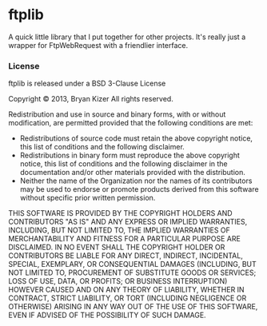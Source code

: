 # ftplib

A quick little library that I put together for other projects. It's really just a wrapper for FtpWebRequest with a friendlier interface.

### License
ftplib is released under a BSD 3-Clause License

Copyright &copy; 2013, Bryan Kizer
All rights reserved. 

Redistribution and use in source and binary forms, with or without 
modification, are permitted provided that the following conditions are 
met: 

* Redistributions of source code must retain the above copyright notice, 
  this list of conditions and the following disclaimer.
* Redistributions in binary form must reproduce the above copyright notice,
  this list of conditions and the following disclaimer in the documentation
  and/or other materials provided with the distribution.
* Neither the name of the Organization nor the names of its contributors 
  may be used to endorse or promote products derived from this software 
  without specific prior written permission. 
  
THIS SOFTWARE IS PROVIDED BY THE COPYRIGHT HOLDERS AND CONTRIBUTORS "AS 
IS" AND ANY EXPRESS OR IMPLIED WARRANTIES, INCLUDING, BUT NOT LIMITED 
TO, THE IMPLIED WARRANTIES OF MERCHANTABILITY AND FITNESS FOR A 
PARTICULAR PURPOSE ARE DISCLAIMED. IN NO EVENT SHALL THE COPYRIGHT 
HOLDER OR CONTRIBUTORS BE LIABLE FOR ANY DIRECT, INDIRECT, INCIDENTAL, 
SPECIAL, EXEMPLARY, OR CONSEQUENTIAL DAMAGES (INCLUDING, BUT NOT LIMITED 
TO, PROCUREMENT OF SUBSTITUTE GOODS OR SERVICES; LOSS OF USE, DATA, OR 
PROFITS; OR BUSINESS INTERRUPTION) HOWEVER CAUSED AND ON ANY THEORY OF 
LIABILITY, WHETHER IN CONTRACT, STRICT LIABILITY, OR TORT (INCLUDING 
NEGLIGENCE OR OTHERWISE) ARISING IN ANY WAY OUT OF THE USE OF THIS 
SOFTWARE, EVEN IF ADVISED OF THE POSSIBILITY OF SUCH DAMAGE. 